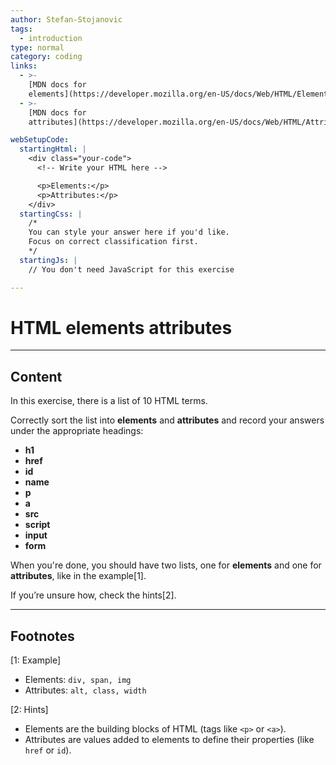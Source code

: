 ```yaml
---
author: Stefan-Stojanovic
tags:
  - introduction
type: normal
category: coding
links:
  - >-
    [MDN docs for
    elements](https://developer.mozilla.org/en-US/docs/Web/HTML/Element){website}
  - >-
    [MDN docs for
    attributes](https://developer.mozilla.org/en-US/docs/Web/HTML/Attributes){website}

webSetupCode:
  startingHtml: |
    <div class="your-code">
      <!-- Write your HTML here -->

      <p>Elements:</p>
      <p>Attributes:</p>
    </div>
  startingCss: |
    /* 
    You can style your answer here if you'd like.
    Focus on correct classification first.
    */
  startingJs: |
    // You don't need JavaScript for this exercise

---
```


# HTML elements attributes

---

## Content

In this exercise, there is a list of 10 HTML terms.  

Correctly sort the list into **elements** and **attributes** and record your answers under the appropriate headings:  

- **h1**  
- **href**  
- **id**  
- **name**  
- **p**  
- **a**  
- **src**  
- **script**  
- **input**  
- **form**  

When you're done, you should have two lists, one for **elements** and one for **attributes**, like in the example[1].

If you’re unsure how, check the hints[2].

---

## Footnotes
[1: Example]
- Elements: `div, span, img`  
- Attributes: `alt, class, width`  

[2: Hints]
- Elements are the building blocks of HTML (tags like `<p>` or `<a>`).  
- Attributes are values added to elements to define their properties (like `href` or `id`).  
